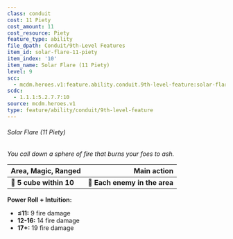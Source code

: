 ```yaml
---
class: conduit
cost: 11 Piety
cost_amount: 11
cost_resource: Piety
feature_type: ability
file_dpath: Conduit/9th-Level Features
item_id: solar-flare-11-piety
item_index: '10'
item_name: Solar Flare (11 Piety)
level: 9
scc:
  - mcdm.heroes.v1:feature.ability.conduit.9th-level-feature:solar-flare-11-piety
scdc:
  - 1.1.1:5.2.7.7:10
source: mcdm.heroes.v1
type: feature/ability/conduit/9th-level-feature
---
```


###### Solar Flare (11 Piety)

*You call down a sphere of fire that burns your foes to ash.*

| **Area, Magic, Ranged** |               **Main action** |
| ----------------------- | ----------------------------: |
| **📏 5 cube within 10** | **🎯 Each enemy in the area** |

**Power Roll + Intuition:**

- **≤11:** 9 fire damage
- **12-16:** 14 fire damage
- **17+:** 19 fire damage
